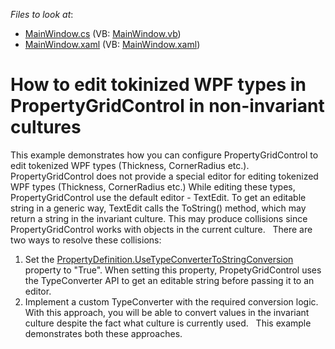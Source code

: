 <!-- default file list -->
*Files to look at*:

* [MainWindow.cs](./CS/MainWindow.xaml.cs) (VB: [MainWindow.vb](./VB/MainWindow.xaml.vb))
* [MainWindow.xaml](./CS/MainWindow.xaml) (VB: [MainWindow.xaml](./VB/MainWindow.xaml))
<!-- default file list end -->
# How to edit tokinized WPF types in PropertyGridControl in non-invariant cultures


This example demonstrates how you can configure PropertyGridControl to edit tokenized WPF types (Thickness, CornerRadius etc.).
 
PropertyGridControl does not provide a special editor for editing tokenized WPF types (Thickness, CornerRadius etc.) While editing these types, PropertyGridControl use the default editor - TextEdit. To get an editable string in a generic way, TextEdit calls the ToString() method, which may return a string in the invariant culture. This may produce collisions since PropertyGridControl works with objects in the current culture.
 
There are two ways to resolve these collisions:
1) Set the [PropertyDefinition.UseTypeConverterToStringConversion](https://documentation.devexpress.com/WPF/DevExpress.Xpf.PropertyGrid.PropertyDefinition.UseTypeConverterToStringConversion.property) property to "True". When setting this property, PropetyGridControl uses the TypeConverter API to get an editable string before passing it to an editor.
2) Implement a custom TypeConverter with the required conversion logic. With this approach, you will be able to convert values in the invariant culture despite the fact what culture is currently used.
 
This example demonstrates both these approaches. 


